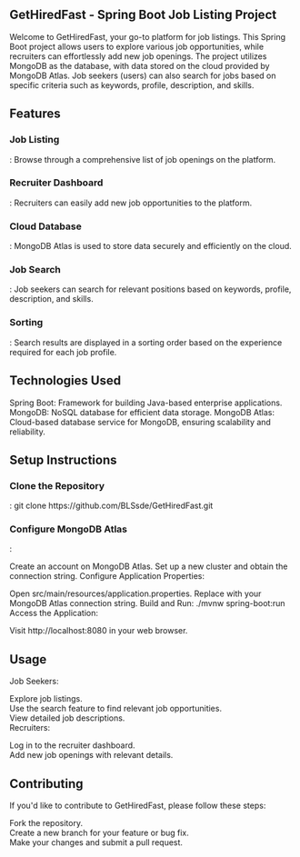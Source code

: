 <h2>GetHiredFast - Spring Boot Job Listing Project</h2>
<p></p>Welcome to GetHiredFast, your go-to platform for job listings. This Spring Boot project allows users to explore various job opportunities, while recruiters can effortlessly add new job openings. The project utilizes MongoDB as the database, with data stored on the cloud provided by MongoDB Atlas. Job seekers (users) can also search for jobs based on specific criteria such as keywords, profile, description, and skills.</p>

<h2>Features</h2>
<p>
<h3>Job Listing</h3>: Browse through a comprehensive list of job openings on the platform.
<h3>Recruiter Dashboard </h3>: Recruiters can easily add new job opportunities to the platform.
<h3>Cloud Database</h3>: MongoDB Atlas is used to store data securely and efficiently on the cloud.
<h3>Job Search</h3>: Job seekers can search for relevant positions based on keywords, profile, description, and skills.
<h3>Sorting</h3>: Search results are displayed in a sorting order based on the experience required for each job profile.</p>
<h2>Technologies Used</h2>
<p>
Spring Boot: Framework for building Java-based enterprise applications.
MongoDB: NoSQL database for efficient data storage.
MongoDB Atlas: Cloud-based database service for MongoDB, ensuring scalability and reliability.</p>

<h2>Setup Instructions</h2>
<h3>Clone the Repository </h3>: 
git clone https://github.com/BLSsde/GetHiredFast.git
<h3>Configure MongoDB Atlas</h3>:

Create an account on MongoDB Atlas.
Set up a new cluster and obtain the connection string.
Configure Application Properties:

Open src/main/resources/application.properties.
Replace <your-mongodb-uri> with your MongoDB Atlas connection string.
Build and Run:
./mvnw spring-boot:run
Access the Application:

Visit http://localhost:8080 in your web browser.
<h2>Usage</h2>
Job Seekers:<br>

Explore job listings.<br>
Use the search feature to find relevant job opportunities.<br>
View detailed job descriptions.<br>
Recruiters:<br>

Log in to the recruiter dashboard.<br>
Add new job openings with relevant details.<br>
<h2>Contributing</h2>
If you'd like to contribute to GetHiredFast, please follow these steps:

Fork the repository.<br>
Create a new branch for your feature or bug fix.<br>
Make your changes and submit a pull request.<br>
